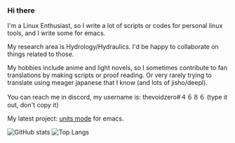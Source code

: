 ### Hi there

I'm a Linux Enthusiast, so I write a lot of scripts or codes for personal linux tools, and I write some for emacs.

My research area is Hydrology/Hydraulics. I'd be happy to collaborate on things related to those.

My hobbies include anime and light novels, so I sometimes contribute to fan translations by making scripts or proof reading. Or very rarely trying to translate using meager japanese that I know (and lots of jisho/deepl).

You can reach me in discord, my username is: thevoidzero#４６８６ (type it out, don't copy it)

My latest project: [units mode](https://github.com/Atreyagaurav/units-mode) for emacs.


![GitHub stats](https://github-readme-stats.vercel.app/api?username=atreyagaurav&theme=midnight-purple&show_icons=true)
![Top Langs](https://github-readme-stats.vercel.app/api/top-langs/?username=atreyagaurav&layout=compact&theme=midnight-purple&langs_count=4&hide=TeX,HTML,Visual%20Basic)
